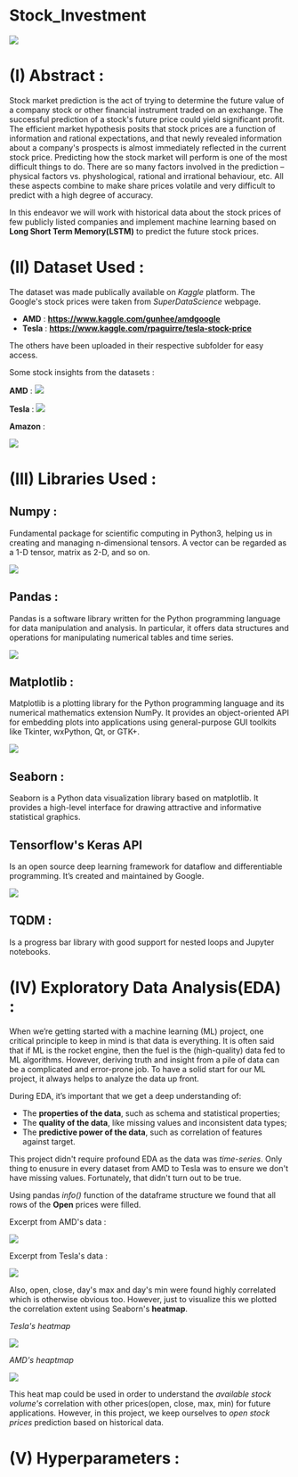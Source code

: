 # Stock_Investment

![](https://github.com/CodingWitcher/Stock_Investment/blob/master/pics_for_readme/dollar-517113_960_720.webp)

# (I) Abstract : 

Stock market prediction is the act of trying to determine the future value of a company stock or other financial instrument traded on an exchange. The successful prediction of a stock's future price could yield significant profit. The efficient market hypothesis posits that stock prices are a function of information and rational expectations, and that newly revealed information about a company's prospects is almost immediately reflected in the current stock price. Predicting how the stock market will perform is one of the most difficult things to do. There are so many factors involved in the prediction – physical factors vs. physhological, rational and irrational behaviour, etc. All these aspects combine to make share prices volatile and very difficult to predict with a high degree of accuracy. 

In this endeavor we will work with historical data about the stock prices of few publicly listed companies and implement machine learning based on **Long Short Term Memory(LSTM)** to predict the future stock prices. 

# (II) Dataset Used : 

The dataset was made publically available on *Kaggle* platform. The Google's stock prices were taken from *SuperDataScience* webpage. 
* **AMD** : **https://www.kaggle.com/gunhee/amdgoogle**
* **Tesla** : **https://www.kaggle.com/rpaguirre/tesla-stock-price**

The others have been uploaded in their respective subfolder for easy access. 

Some stock insights from the datasets : 

**AMD** :
![](https://github.com/CodingWitcher/Stock_Investment/blob/master/pics_for_readme/AMD.png)

**Tesla** : 
![](https://github.com/CodingWitcher/Stock_Investment/blob/master/pics_for_readme/TESLA.png)

**Amazon** : 

![](https://github.com/CodingWitcher/Stock_Investment/blob/master/pics_for_readme/Amazon.png)

# (III) Libraries Used : 

## Numpy : 

Fundamental package for scientific computing in Python3, helping us in creating and managing n-dimensional tensors. A vector can be regarded as a 1-D tensor, matrix as 2-D, and so on. 

![](https://github.com/CodingWitcher/Stock_Investment/blob/master/pics_for_readme/tensor.jpg) 

## Pandas : 

Pandas is a software library written for the Python programming language for data manipulation and analysis. In particular, it offers data structures and operations for manipulating numerical tables and time series.

![](https://github.com/CodingWitcher/Stock_Investment/blob/master/pics_for_readme/pandas.jpeg)

## Matplotlib : 

Matplotlib is a plotting library for the Python programming language and its numerical mathematics extension NumPy. It provides an object-oriented API for embedding plots into applications using general-purpose GUI toolkits like Tkinter, wxPython, Qt, or GTK+. 

![](https://github.com/CodingWitcher/Stock_Investment/blob/master/pics_for_readme/matplotlib_intro.png)

## Seaborn : 

Seaborn is a Python data visualization library based on matplotlib. It provides a high-level interface for drawing attractive and informative statistical graphics. 

## Tensorflow's Keras API

Is an open source deep learning framework for dataflow and differentiable programming. It’s created and maintained by Google.

![](https://github.com/CodingWitcher/Stock_Investment/blob/master/pics_for_readme/tfkeras.png)

## TQDM : 

Is a progress bar library with good support for nested loops and Jupyter notebooks.

# (IV) Exploratory Data Analysis(EDA) : 

When we’re getting started with a machine learning (ML) project, one critical principle to keep in mind is that data is everything. It is often said that if ML is the rocket engine, then the fuel is the (high-quality) data fed to ML algorithms. However, deriving truth and insight from a pile of data can be a complicated and error-prone job. To have a solid start for our ML project, it always helps to analyze the data up front.

During EDA, it’s important that we get a deep understanding of:

* The **properties of the data**, such as schema and statistical properties;
* The **quality of the data**, like missing values and inconsistent data types;
* The **predictive power of the data**, such as correlation of features against target.

This project didn't require profound EDA as the data was *time-series*. Only thing to enusure in every dataset from AMD to Tesla was to ensure we don't have missing values. Fortunately, that didn't turn out to be true.

Using pandas *info()* function of the dataframe structure we found that all rows of the **Open** prices were filled. 

Excerpt from AMD's data :

![](https://github.com/CodingWitcher/Stock_Investment/blob/master/pics_for_readme/AMD%20entries.png)

Excerpt from Tesla's data :

![](https://github.com/CodingWitcher/Stock_Investment/blob/master/pics_for_readme/Tesla%20entries.png)

Also, open, close, day's max and day's min were found highly correlated which is otherwise obvious too. However, just to visualize this we plotted the correlation extent using Seaborn's **heatmap**.

*Tesla's heatmap*

![](https://github.com/CodingWitcher/Stock_Investment/blob/master/pics_for_readme/tesla_heapmap.png)

*AMD's heaptmap*

![](https://github.com/CodingWitcher/Stock_Investment/blob/master/pics_for_readme/AMD_heatmap.png)

This heat map could be used in order to understand the *available stock volume's* correlation with other prices(open, close, max, min) for future applications. However, in this project, we keep ourselves to *open stock prices* prediction based on historical data. 

# (V) Hyperparameters :

